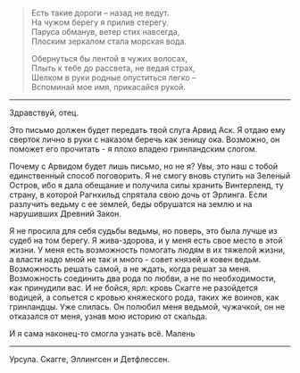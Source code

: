 > Есть такие дороги – назад не ведут.  
> На чужом берегу я прилив стерегу.  
> Паруса обманув, ветер стих навсегда,  
> Плоским зеркалом стала морская вода.  
> 
> Обернуться бы лентой в чужих волосах,  
> Плыть к тебе до рассвета, не ведая страх,  
> Шелком в руки родные опуститься легко –  
> Вспоминай мое имя, прикасайся рукой.
----------
Здравствуй, отец.

Это письмо должен будет передать твой слуга Арвид Аск. Я отдаю ему сверток лично в руки с наказом беречь как зеницу ока. Возможно, он поможет его прочитать - я плохо владею гринландским слогом.

Почему с Арвидом будет лишь письмо, но не я? Увы, это наш с тобой единственный способ поговорить. Я не смогу вновь ступить на Зеленый Остров, ибо я дала обещание и получила силы хранить Винтерленд, ту страну, в которой Рагнхильд спрятала свою дочь от Эрлинга. Если разлучить ведьму с ее землей, беды обрушатся на землю и на нарушивших Древний Закон.

Я не просила для себя судьбы ведьмы, но поверь, это была лучше из судеб на том берегу. Я жива-здорова, и у меня есть свое место в этой жизни. У меня есть возможность помогать людям в их тяжелой жизни, а власти надо мной не так и много - совет князей и ковен ведьм. Возможность решать самой, а не ждать, когда решат за меня. Возможность соединить два рода по любви, а не по необходимости, как принудили вас. И не бойся, ярл: кровь Скагге не разойдется водицей, а сольется с кровью княжеского рода, таких же воинов, как гринландцы. Уже слилась. Он полюбил меня ведьмой, чужачкой, он не отказался от меня, узнав мою историю от скальда.

И я сама наконец-то смогла узнать всё. Малень






---







Урсула. Скагге, Эллингсен и Детфлессен.


<!--stackedit_data:
eyJoaXN0b3J5IjpbLTE3OTM4ODUwMjVdfQ==
-->